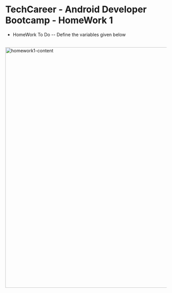 # TechCareer - Android Developer Bootcamp - HomeWork 1
- HomeWork To Do
-- Define the variables given below
<br>
<img src="https://user-images.githubusercontent.com/59433203/226954298-94ebd4e1-c595-4678-8876-317280515486.jpeg") alt="homework1-content" height="750px" width="750px">

